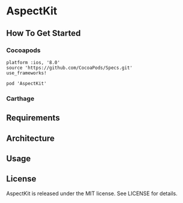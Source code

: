 # AspectKit

## How To Get Started

### Cocoapods

```ruby:Podfile
platform :ios, '8.0'
source 'https://github.com/CocoaPods/Specs.git'
use_frameworks!

pod 'AspectKit'
```

### Carthage


## Requirements

## Architecture

## Usage


## License

AspectKit is released under the MIT license. See LICENSE for details.

